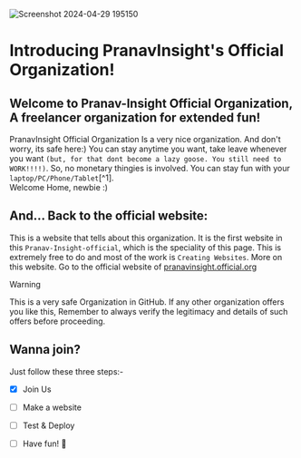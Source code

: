 ![Screenshot 2024-04-29 195150](https://github.com/Pranav-Insight-official/pranavinsight-official.org/assets/165383057/99a30819-7068-4c61-83e5-16e12dd8003b)
# Introducing PranavInsight's Official Organization!
## Welcome to Pranav-Insight Official Organization, A freelancer organization for extended fun!
PranavInsight Official Organization Is a very nice organization. And don't worry, its safe here:) You can stay anytime you want, take leave whenever you want `(but, for that dont become a lazy goose. You still need to WORK!!!!)`. So, no monetary thingies is involved. You can stay fun with your `laptop/PC/Phone/Tablet`[^1].  
Welcome Home, newbie :)
## And... Back to the official website:
This is a website that tells about this organization.
It is the first website in this `Pranav-Insight-official`, which is the speciality of this page.
This is extremely free to do and most of the work is `Creating Websites`.
More on this website. Go to the official website of [pranavinsight.official.org]()
> [!WARNING]
>This is a very safe Organization in GitHub. If any other organization offers you like this,
> Remember to always verify the legitimacy and details of such offers before proceeding.
## Wanna join?
Just follow these three steps:-
- [x] Join Us
- [ ] Make a website
- [ ] Test & Deploy
- [ ] Have fun! :hugs:

 
 
 
 

